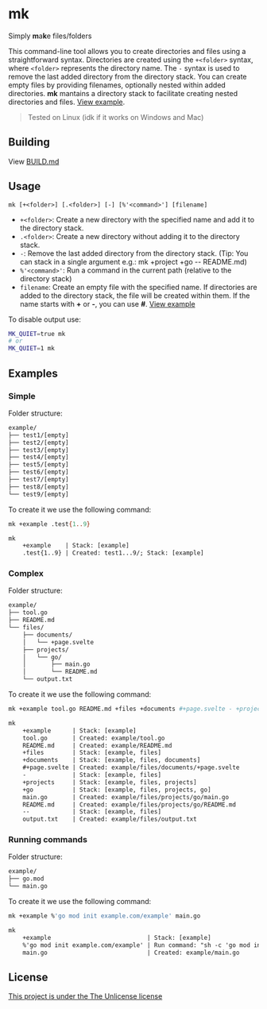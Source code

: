# mk

Simply **m**a**k**e files/folders

This command-line tool allows you to create directories and files using a
straightforward syntax. Directories are created using the `+<folder>` syntax,
where `<folder>` represents the directory name. The `-` syntax is used to remove
the last added directory from the directory stack. You can create empty files by
providing filenames, optionally nested within added directories. **mk** mantains
a directory stack to facilitate creating nested directories and files.
[View example](#examples).

> Tested on Linux (idk if it works on Windows and Mac)

## Building

View [BUILD.md](BUILD.md)

## Usage

`mk [+<folder>] [.<folder>] [-] [%'<command>'] [filename]`

- `+<folder>`: Create a new directory with the specified name and add it to the
  directory stack.
- `.<folder>`: Create a new directory without adding it to the directory stack.
- `-`: Remove the last added directory from the directory stack. (Tip: You can
  stack in a single argument e.g.: mk +project +go -- README.md)
- `%'<command>'`: Run a command in the current path (relative to the directory
  stack)
- `filename`: Create an empty file with the specified name. If directories are
  added to the directory stack, the file will be created within them. If the
  name starts with **+** or **-**, you can use **#**. [View example](#examples)

To disable output use:

```sh
MK_QUIET=true mk
# or
MK_QUIET=1 mk
```

## Examples

### Simple

Folder structure:

```txt
example/
├── test1/[empty]
├── test2/[empty]
├── test3/[empty]
├── test4/[empty]
├── test5/[empty]
├── test6/[empty]
├── test7/[empty]
├── test8/[empty]
└── test9/[empty]
```

To create it we use the following command:

```sh
mk +example .test{1..9}
```

```txt
mk
    +example    | Stack: [example]
    .test{1..9} | Created: test1...9/; Stack: [example]
```

### Complex

Folder structure:

```txt
example/
├── tool.go
├── README.md
└── files/
    ├── documents/
    │   └── +page.svelte
    ├── projects/
    │   └── go/
    │       ├── main.go
    │       └── README.md
    └── output.txt
```

To create it we use the following command:

```sh
mk +example tool.go README.md +files +documents #+page.svelte - +projects +go main.go README.md -- output.txt
```

```txt
mk
    +example      | Stack: [example]
    tool.go       | Created: example/tool.go
    README.md     | Created: example/README.md
    +files        | Stack: [example, files]
    +documents    | Stack: [example, files, documents]
    #+page.svelte | Created: example/files/documents/+page.svelte
    -             | Stack: [example, files]
    +projects     | Stack: [example, files, projects]
    +go           | Stack: [example, files, projects, go]
    main.go       | Created: example/files/projects/go/main.go
    README.md     | Created: example/files/projects/go/README.md
    --            | Stack: [example, files]
    output.txt    | Created: example/files/output.txt
```

### Running commands

Folder structure:

```txt
example/
├── go.mod
└── main.go
```

To create it we use the following command:

```sh
mk +example %'go mod init example.com/example' main.go
```

```txt
mk
    +example                           | Stack: [example]
    %'go mod init example.com/example' | Run command: "sh -c 'go mod init example.com/example'" at example/
    main.go                            | Created: example/main.go
```

## License

[This project is under the The Unlicense license](LICENSE)
